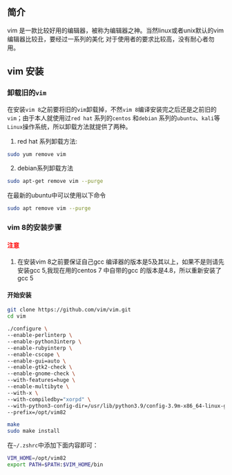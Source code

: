 ## 简介
vim 是一款比较好用的编辑器，被称为编辑器之神。当然linux或者unix默认的vim编辑器比较丑，要经过一系列的美化
对于使用者的要求比较高，没有耐心者勿用。

## vim 安装

### 卸载旧的`vim`
在安装`vim 8`之前要将旧的`vim`卸载掉，不然`vim 8`编译安装完之后还是之前旧的`vim`；由于本人就使用过`red hat` 系列的`centos`
和`debian` 系列的`ubuntu`、`kali`等`Linux`操作系统，所以卸载方法就提供了两种。

1. red hat 系列卸载方法:
```sh
sudo yum remove vim
```
2. debian系列卸载方法
```sh
sudo apt-get remove vim --purge
```
在最新的ubuntu中可以使用以下命令
```sh
sudo apt remove vim --purge
```

### vim 8的安装步骤

#### <span style="color:red;"> 注意</span>

1. 在安装vim 8之前要保证自己gcc 编译器的版本是5及其以上，如果不是则请先安装gcc 5,我现在用的centos 7 中自带的gcc 的版本是4.8，所以重新安装了gcc 5

#### 开始安装
```sh
git clone https://github.com/vim/vim.git
cd vim

./configure \
--enable-perlinterp \
--enable-python3interp \
--enable-rubyinterp \
--enable-cscope \
--enable-gui=auto \
--enable-gtk2-check \
--enable-gnome-check \
--with-features=huge \
--enable-multibyte \
--with-x \
--with-compiledby="xorpd" \
--with-python3-config-dir=/usr/lib/python3.9/config-3.9m-x86_64-linux-gnu \
--prefix=/opt/vim82

make
sudo make install
```
在`~/.zshrc`中添加下面内容即可：
```bash
VIM_HOME=/opt/vim82
export PATH=$PATH:$VIM_HOME/bin
```

